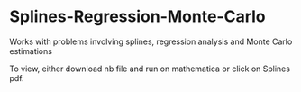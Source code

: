 # Splines-Regression-Monte-Carlo
Works with problems involving splines, regression analysis and Monte Carlo estimations

To view, either download nb file and run on mathematica or click on Splines pdf. 



